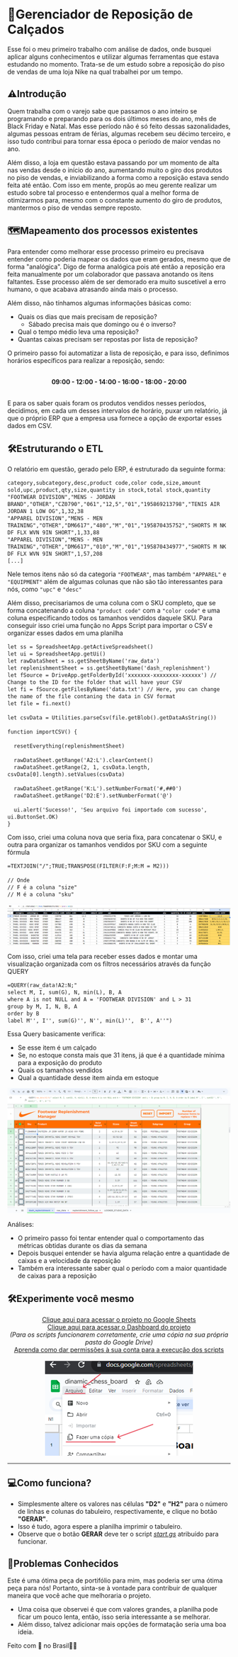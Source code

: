 # 👟Gerenciador de Reposição de Calçados

Esse foi o meu primeiro trabalho com análise de dados, onde busquei aplicar alguns conhecimentos e utilizar algumas ferramentas que estava estudando no momento. Trata-se de um estudo sobre a reposição do piso de vendas de uma loja Nike na qual trabalhei por um tempo.

## ⚠️Introdução

Quem trabalha com o varejo sabe que passamos o ano inteiro se programando e preparando para os dois últimos meses do ano, mês de Black Friday e Natal. Mas esse período não é só feito dessas sazonalidades, algumas pessoas entram de férias, algumas recebem seu décimo terceiro, e isso tudo contribui para tornar essa época o período de maior vendas no ano.

Além disso, a loja em questão estava passando por um momento de alta nas vendas desde o início do ano, aumentando muito o giro dos produtos no piso de vendas, e inviabilizando a forma como a reposição estava sendo feita até então. Com isso em mente, propûs ao meu gerente realizar um estudo sobre tal processo e entendermos qual a melhor forma de otimizarmos para, mesmo com o constante aumento do giro de produtos, mantermos o piso de vendas sempre reposto.

## 🗺️Mapeamento dos processos existentes

Para entender como melhorar esse processo primeiro eu precisava entender como poderia mapear os dados que eram gerados, mesmo que de forma "analógica". Digo de forma analógica pois até então a reposição era feita manualmente por um colaborador que passava anotando os itens faltantes. Esse processo além de ser demorado era muito suscetível a erro humano, o que acabava atrasando ainda mais o processo.

Além disso, não tínhamos algumas informações básicas como:
- Quais os dias que mais precisam de reposição?
  - Sábado precisa mais que domingo ou é o inverso?
- Qual o tempo médio leva uma reposição?
- Quantas caixas precisam ser repostas por lista de reposição?

O primeiro passo foi automatizar a lista de reposição, e para isso, definimos horários específicos para realizar a reposição, sendo:
<br><br>
<div align="center"> <b>09:00 - 12:00 - 14:00 - 16:00 - 18:00 - 20:00</b> </div>
<br>

E para os saber quais foram os produtos vendidos nesses períodos, decidimos, em cada um desses intervalos de horário, puxar um relatório, já que o próprio ERP que a empresa usa fornece a opção de exportar esses dados em CSV. 

## 🛠️Estruturando o ETL

O relatório em questão, gerado pelo ERP, é estruturado da seguinte forma:
```
category,subcategory,desc,product code,color code,size,amount sold,upc,product,qty,size,quantity in stock,total stock,quantity
"FOOTWEAR DIVISION","MENS - JORDAN BRAND","OTHER","CZ0790","061","12,5","01","195869213798","TENIS AIR JORDAN 1 LOW OG",1,32,38
"APPAREL DIVISION","MENS - MEN TRAINING","OTHER","DM6617","480","M","01","195870435752","SHORTS M NK DF FLX WVN 9IN SHORT",1,33,88
"APPAREL DIVISION","MENS - MEN TRAINING","OTHER","DM6617","010","M","01","195870434977","SHORTS M NK DF FLX WVN 9IN SHORT",1,57,208
[...]
```
Nele temos itens não só da categoria `"FOOTWEAR"`, mas também `"APPAREL"` e `"EQUIPMENT"` além de algumas colunas que não são tão interessantes para nós, como `"upc"` e `"desc"`

Além disso, precisariamos de uma coluna com o SKU completo, que se forma concatenando a coluna `"product code"` com a `"color code"` e uma coluna especificando todos os tamanhos vendidos daquele SKU. Para conseguir isso criei uma função no Apps Script para importar o CSV e organizar esses dados em uma planilha
```
let ss = SpreadsheetApp.getActiveSpreadsheet()
let ui = SpreadsheetApp.getUi()
let rawDataSheet = ss.getSheetByName('raw_data')
let replenishmentSheet = ss.getSheetByName('dash_replenishment')
let fSource = DriveApp.getFolderById('xxxxxxx-xxxxxxxx-xxxxxx') // Change to the ID for the folder that will have your CSV
let fi = fSource.getFilesByName('data.txt') // Here, you can change the name of the file contaning the data in CSV format
let file = fi.next()

let csvData = Utilities.parseCsv(file.getBlob().getDataAsString())

function importCSV() {

  resetEverything(replenishmentSheet)

  rawDataSheet.getRange('A2:L').clearContent()
  rawDataSheet.getRange(2, 1, csvData.length, csvData[0].length).setValues(csvData)

  rawDataSheet.getRange('K:L').setNumberFormat('#,##0')
  rawDataSheet.getRange('D2:E').setNumberFormat('@')

  ui.alert('Sucesso!', 'Seu arquivo foi importado com sucesso', ui.ButtonSet.OK)
}
```

Com isso, criei uma coluna nova que seria fixa, para concatenar o SKU, e outra para organizar os tamanhos vendidos por SKU com a seguinte fórmula
```
=TEXTJOIN("/";TRUE;TRANSPOSE(FILTER(F:F;M:M = M2)))

// Onde
// F é a coluna "size"
// M é a coluna "sku"
```

![raw_data sheet](img/raw_data.png)

Com isso, criei uma tela para receber esses dados e montar uma visualização organizada com os filtros necessários através da função QUERY
```
=QUERY(raw_data!A2:N;"
select M, I, sum(G), N, min(L), B, A
where A is not NULL and A = 'FOOTWEAR DIVISION' and L > 31
group by M, I, N, B, A
order by B
label M'', I'', sum(G)'', N'', min(L)'',  B'', A''")
```
Essa Query basicamente verifica:
- Se esse item é um calçado
- Se, no estoque consta mais que 31 itens, já que é a quantidade mínima para a exposição do produto
- Quais os tamanhos vendidos
- Qual a quantidade desse item ainda em estoque

<div align="center">
  
![Captura de Tela](img/screenshot.png)</div>


Análises:
- O primeiro passo foi tentar entender qual o comportamento das métricas obtidas durante os dias da semana
- Depois busquei entender se havia alguma relação entre a quantidade de caixas e a velocidade da reposição
- Também era interessante saber qual o período com a maior quantidade de caixas para a reposição

## 🛠️Experimente você mesmo
<div align="center">
  
[Clique aqui para acessar o projeto no Google Sheets](https://docs.google.com/spreadsheets/d/1mn2a6rvmRmbTJAmvRnIfbKGJGaze0Z7smsbyiP1VMl4/edit?usp=sharing)
<br>
[Clique aqui para acessar o Dashboard do projeto](https://lookerstudio.google.com/reporting/7ec11540-5f47-497a-9a0e-6b90426d62bc)
<br>
_(Para os scripts funcionarem corretamente, crie uma cópia na sua própria pasta do Google Drive)_
<br>
[Aprenda como dar permissões à sua conta para a execução dos scripts](https://github.com/gudaoliveira/apps_scripts_permissions)
<br><br>
![como fazer uma cópia](img/make_a_copy.png) </div>

---

## 💻Como funciona?

- Simplesmente altere os valores nas células **"D2"** e **"H2"** para o número de linhas e colunas do tabuleiro, respectivamente, e clique no botão **"GERAR"**.
- Isso é tudo, agora espere a planilha imprimir o tabuleiro.
- Observe que o botão **GERAR** deve ter o script _[start.gs](https://github.com/gudaoliveira/dinamic_chess_board/blob/main/start.gs)_ atribuído para funcionar.

## 🧠Problemas Conhecidos
Este é uma ótima peça de portifólio para mim, mas poderia ser uma ótima peça para nós! Portanto, sinta-se à vontade para contribuir de qualquer maneira que você ache que melhoraria o projeto.

- Uma coisa que observei é que com valores grandes, a planilha pode ficar um pouco lenta, então, isso seria interessante a se melhorar.
- Além disso, talvez adicionar mais opções de formatação seria uma boa ideia.

Feito com 💞 no Brasil💚💛
